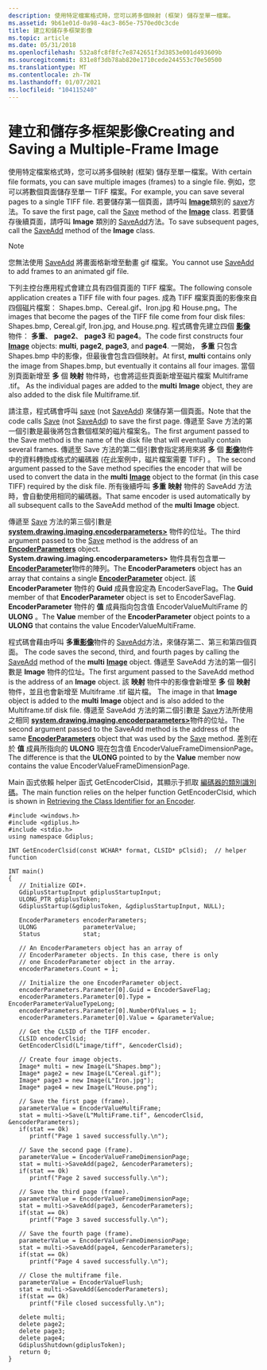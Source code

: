 ```yaml
---
description: 使用特定檔案格式時，您可以將多個映射 (框架) 儲存至單一檔案。
ms.assetid: 9b61e01d-0a98-4ac3-865e-7570ed0c3cde
title: 建立和儲存多框架影像
ms.topic: article
ms.date: 05/31/2018
ms.openlocfilehash: 532a8fc8f8fc7e8742651f3d3853e001d493609b
ms.sourcegitcommit: 831e8f3db78ab820e1710cede244553c70e50500
ms.translationtype: MT
ms.contentlocale: zh-TW
ms.lasthandoff: 01/07/2021
ms.locfileid: "104115240"
---
```

# <a name="creating-and-saving-a-multiple-frame-image"></a><span data-ttu-id="6868e-103">建立和儲存多框架影像</span><span class="sxs-lookup"><span data-stu-id="6868e-103">Creating and Saving a Multiple-Frame Image</span></span>

<span data-ttu-id="6868e-104">使用特定檔案格式時，您可以將多個映射 (框架) 儲存至單一檔案。</span><span class="sxs-lookup"><span data-stu-id="6868e-104">With certain file formats, you can save multiple images (frames) to a single file.</span></span> <span data-ttu-id="6868e-105">例如，您可以將數個頁面儲存至單一 TIFF 檔案。</span><span class="sxs-lookup"><span data-stu-id="6868e-105">For example, you can save several pages to a single TIFF file.</span></span> <span data-ttu-id="6868e-106">若要儲存第一個頁面，請呼叫 [**Image**](/windows/win32/api/gdiplusheaders/nl-gdiplusheaders-image)類別的 [save](/windows/win32/api/gdiplusheaders/nf-gdiplusheaders-image-save(inistream_inconstclsid_inconstencoderparameters))方法。</span><span class="sxs-lookup"><span data-stu-id="6868e-106">To save the first page, call the [Save](/windows/win32/api/gdiplusheaders/nf-gdiplusheaders-image-save(inistream_inconstclsid_inconstencoderparameters)) method of the [**Image**](/windows/win32/api/gdiplusheaders/nl-gdiplusheaders-image) class.</span></span> <span data-ttu-id="6868e-107">若要儲存後續頁面，請呼叫 **Image** 類別的 [SaveAdd](/windows/win32/api/gdiplusheaders/nf-gdiplusheaders-image-saveadd(inimage_inconstencoderparameters))方法。</span><span class="sxs-lookup"><span data-stu-id="6868e-107">To save subsequent pages, call the [SaveAdd](/windows/win32/api/gdiplusheaders/nf-gdiplusheaders-image-saveadd(inimage_inconstencoderparameters)) method of the **Image** class.</span></span>

> [!Note]  
> <span data-ttu-id="6868e-108">您無法使用 [SaveAdd](/windows/win32/api/gdiplusheaders/nf-gdiplusheaders-image-saveadd(inimage_inconstencoderparameters)) 將畫面格新增至動畫 gif 檔案。</span><span class="sxs-lookup"><span data-stu-id="6868e-108">You cannot use [SaveAdd](/windows/win32/api/gdiplusheaders/nf-gdiplusheaders-image-saveadd(inimage_inconstencoderparameters)) to add frames to an animated gif file.</span></span>

 

<span data-ttu-id="6868e-109">下列主控台應用程式會建立具有四個頁面的 TIFF 檔案。</span><span class="sxs-lookup"><span data-stu-id="6868e-109">The following console application creates a TIFF file with four pages.</span></span> <span data-ttu-id="6868e-110">成為 TIFF 檔案頁面的影像來自四個磁片檔案： Shapes.bmp、Cereal.gif、Iron.jpg 和 House.png。</span><span class="sxs-lookup"><span data-stu-id="6868e-110">The images that become the pages of the TIFF file come from four disk files: Shapes.bmp, Cereal.gif, Iron.jpg, and House.png.</span></span> <span data-ttu-id="6868e-111">程式碼會先建立四個 [**影像**](/windows/win32/api/gdiplusheaders/nl-gdiplusheaders-image) 物件： **多重**、 **page2**、 **page3** 和 **page4**。</span><span class="sxs-lookup"><span data-stu-id="6868e-111">The code first constructs four [**Image**](/windows/win32/api/gdiplusheaders/nl-gdiplusheaders-image) objects: **multi**, **page2**, **page3**, and **page4**.</span></span> <span data-ttu-id="6868e-112">一開始， **多重** 只包含 Shapes.bmp 中的影像，但最後會包含四個映射。</span><span class="sxs-lookup"><span data-stu-id="6868e-112">At first, **multi** contains only the image from Shapes.bmp, but eventually it contains all four images.</span></span> <span data-ttu-id="6868e-113">當個別頁面新增至 **多** 個 **映射** 物件時，也會將這些頁面新增至磁片檔案 Multiframe .tif。  </span><span class="sxs-lookup"><span data-stu-id="6868e-113">As the individual pages are added to the **multi**  **Image** object, they are also added to the disk file Multiframe.tif.</span></span>

<span data-ttu-id="6868e-114">請注意，程式碼會呼叫 [save](/windows/win32/api/gdiplusheaders/nf-gdiplusheaders-image-save(inistream_inconstclsid_inconstencoderparameters)) (not [SaveAdd](/windows/win32/api/gdiplusheaders/nf-gdiplusheaders-image-saveadd(inimage_inconstencoderparameters))) 來儲存第一個頁面。</span><span class="sxs-lookup"><span data-stu-id="6868e-114">Note that the code calls [Save](/windows/win32/api/gdiplusheaders/nf-gdiplusheaders-image-save(inistream_inconstclsid_inconstencoderparameters)) (not [SaveAdd](/windows/win32/api/gdiplusheaders/nf-gdiplusheaders-image-saveadd(inimage_inconstencoderparameters))) to save the first page.</span></span> <span data-ttu-id="6868e-115">傳遞至 Save 方法的第一個引數是最後將包含數個框架的磁片檔案名。</span><span class="sxs-lookup"><span data-stu-id="6868e-115">The first argument passed to the Save method is the name of the disk file that will eventually contain several frames.</span></span> <span data-ttu-id="6868e-116">傳遞至 Save 方法的第二個引數會指定將用來將 **多** 個 [**影像**](/windows/win32/api/gdiplusheaders/nl-gdiplusheaders-image)物件中的資料轉換成格式的編碼器 (在此案例中，磁片檔案需要 TIFF) 。  </span><span class="sxs-lookup"><span data-stu-id="6868e-116">The second argument passed to the Save method specifies the encoder that will be used to convert the data in the **multi**  [**Image**](/windows/win32/api/gdiplusheaders/nl-gdiplusheaders-image) object to the format (in this case TIFF) required by the disk file.</span></span> <span data-ttu-id="6868e-117">所有後續呼叫 **多重**  **映射** 物件的 SaveAdd 方法時，會自動使用相同的編碼器。</span><span class="sxs-lookup"><span data-stu-id="6868e-117">That same encoder is used automatically by all subsequent calls to the SaveAdd method of the **multi**  **Image** object.</span></span>

<span data-ttu-id="6868e-118">傳遞至 [Save](/windows/win32/api/gdiplusheaders/nf-gdiplusheaders-image-save(inistream_inconstclsid_inconstencoderparameters)) 方法的第三個引數是 [**system.drawing.imaging.encoderparameters>**](/windows/win32/api/gdiplusimaging/nl-gdiplusimaging-encoderparameters) 物件的位址。</span><span class="sxs-lookup"><span data-stu-id="6868e-118">The third argument passed to the [Save](/windows/win32/api/gdiplusheaders/nf-gdiplusheaders-image-save(inistream_inconstclsid_inconstencoderparameters)) method is the address of an [**EncoderParameters**](/windows/win32/api/gdiplusimaging/nl-gdiplusimaging-encoderparameters) object.</span></span> <span data-ttu-id="6868e-119">**System.drawing.imaging.encoderparameters>** 物件具有包含單一 [**EncoderParameter**](/windows/win32/api/gdiplusimaging/nl-gdiplusimaging-encoderparameter)物件的陣列。</span><span class="sxs-lookup"><span data-stu-id="6868e-119">The **EncoderParameters** object has an array that contains a single [**EncoderParameter**](/windows/win32/api/gdiplusimaging/nl-gdiplusimaging-encoderparameter) object.</span></span> <span data-ttu-id="6868e-120">該 **EncoderParameter** 物件的 **Guid** 成員會設定為 EncoderSaveFlag。</span><span class="sxs-lookup"><span data-stu-id="6868e-120">The **Guid** member of that **EncoderParameter** object is set to EncoderSaveFlag.</span></span> <span data-ttu-id="6868e-121">**EncoderParameter** 物件的 **值** 成員指向包含值 EncoderValueMultiFrame 的 **ULONG** 。</span><span class="sxs-lookup"><span data-stu-id="6868e-121">The **Value** member of the **EncoderParameter** object points to a **ULONG** that contains the value EncoderValueMultiFrame.</span></span>

<span data-ttu-id="6868e-122">程式碼會藉由呼叫 **多重**[**影像**](/windows/win32/api/gdiplusheaders/nl-gdiplusheaders-image)物件的 [SaveAdd](/windows/win32/api/gdiplusheaders/nf-gdiplusheaders-image-saveadd(inimage_inconstencoderparameters))方法，來儲存第二、第三和第四個頁面。  </span><span class="sxs-lookup"><span data-stu-id="6868e-122">The code saves the second, third, and fourth pages by calling the [SaveAdd](/windows/win32/api/gdiplusheaders/nf-gdiplusheaders-image-saveadd(inimage_inconstencoderparameters)) method of the **multi**  [**Image**](/windows/win32/api/gdiplusheaders/nl-gdiplusheaders-image) object.</span></span> <span data-ttu-id="6868e-123">傳遞至 SaveAdd 方法的第一個引數是 **Image** 物件的位址。</span><span class="sxs-lookup"><span data-stu-id="6868e-123">The first argument passed to the SaveAdd method is the address of an **Image** object.</span></span> <span data-ttu-id="6868e-124">該 **映射** 物件中的影像會新增至 **多** 個 **映射** 物件，並且也會新增至 Multiframe .tif 磁片檔。  </span><span class="sxs-lookup"><span data-stu-id="6868e-124">The image in that **Image** object is added to the **multi**  **Image** object and is also added to the Multiframe.tif disk file.</span></span> <span data-ttu-id="6868e-125">傳遞至 SaveAdd 方法的第二個引數是 [Save](/windows/win32/api/gdiplusheaders/nf-gdiplusheaders-image-save(inistream_inconstclsid_inconstencoderparameters))方法所使用之相同 [**system.drawing.imaging.encoderparameters>**](/windows/win32/api/gdiplusimaging/nl-gdiplusimaging-encoderparameters)物件的位址。</span><span class="sxs-lookup"><span data-stu-id="6868e-125">The second argument passed to the SaveAdd method is the address of the same [**EncoderParameters**](/windows/win32/api/gdiplusimaging/nl-gdiplusimaging-encoderparameters) object that was used by the [Save](/windows/win32/api/gdiplusheaders/nf-gdiplusheaders-image-save(inistream_inconstclsid_inconstencoderparameters)) method.</span></span> <span data-ttu-id="6868e-126">差別在於 **值** 成員所指向的 **ULONG** 現在包含值 EncoderValueFrameDimensionPage。</span><span class="sxs-lookup"><span data-stu-id="6868e-126">The difference is that the **ULONG** pointed to by the **Value** member now contains the value EncoderValueFrameDimensionPage.</span></span>

<span data-ttu-id="6868e-127">Main 函式依賴 helper 函式 GetEncoderClsid，其顯示于抓取 [編碼器的類別識別碼](-gdiplus-retrieving-the-class-identifier-for-an-encoder-use.md)。</span><span class="sxs-lookup"><span data-stu-id="6868e-127">The main function relies on the helper function GetEncoderClsid, which is shown in [Retrieving the Class Identifier for an Encoder](-gdiplus-retrieving-the-class-identifier-for-an-encoder-use.md).</span></span>


```
#include <windows.h>
#include <gdiplus.h>
#include <stdio.h>
using namespace Gdiplus;

INT GetEncoderClsid(const WCHAR* format, CLSID* pClsid);  // helper function

INT main()
{
   // Initialize GDI+.
   GdiplusStartupInput gdiplusStartupInput;
   ULONG_PTR gdiplusToken;
   GdiplusStartup(&gdiplusToken, &gdiplusStartupInput, NULL);

   EncoderParameters encoderParameters;
   ULONG             parameterValue;
   Status            stat;

   // An EncoderParameters object has an array of
   // EncoderParameter objects. In this case, there is only
   // one EncoderParameter object in the array.
   encoderParameters.Count = 1;

   // Initialize the one EncoderParameter object.
   encoderParameters.Parameter[0].Guid = EncoderSaveFlag;
   encoderParameters.Parameter[0].Type = EncoderParameterValueTypeLong;
   encoderParameters.Parameter[0].NumberOfValues = 1;
   encoderParameters.Parameter[0].Value = &parameterValue;

   // Get the CLSID of the TIFF encoder.
   CLSID encoderClsid;
   GetEncoderClsid(L"image/tiff", &encoderClsid);

   // Create four image objects.
   Image* multi = new Image(L"Shapes.bmp");
   Image* page2 = new Image(L"Cereal.gif");
   Image* page3 = new Image(L"Iron.jpg");
   Image* page4 = new Image(L"House.png");

   // Save the first page (frame).
   parameterValue = EncoderValueMultiFrame;
   stat = multi->Save(L"MultiFrame.tif", &encoderClsid, &encoderParameters);
   if(stat == Ok)
      printf("Page 1 saved successfully.\n");

   // Save the second page (frame).
   parameterValue = EncoderValueFrameDimensionPage;
   stat = multi->SaveAdd(page2, &encoderParameters);
   if(stat == Ok)
      printf("Page 2 saved successfully.\n");

   // Save the third page (frame).
   parameterValue = EncoderValueFrameDimensionPage;
   stat = multi->SaveAdd(page3, &encoderParameters);
   if(stat == Ok)
      printf("Page 3 saved successfully.\n");

   // Save the fourth page (frame).
   parameterValue = EncoderValueFrameDimensionPage;
   stat = multi->SaveAdd(page4, &encoderParameters);
   if(stat == Ok)
      printf("Page 4 saved successfully.\n");

   // Close the multiframe file.
   parameterValue = EncoderValueFlush;
   stat = multi->SaveAdd(&encoderParameters);
   if(stat == Ok)
      printf("File closed successfully.\n");

   delete multi;
   delete page2;
   delete page3;
   delete page4;
   GdiplusShutdown(gdiplusToken);
   return 0;
}
```



 

 
